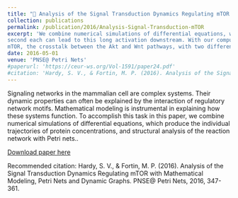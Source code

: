 ```yaml
---
title: "🧬 Analysis of the Signal Transduction Dynamics Regulating mTOR with Mathematical Modeling, Petri Nets and Dynamic Graphs"
collection: publications
permalink: /publication/2016/Analysis-Signal-Transduction-mTOR
excerpt: 'We combine numerical simulations of differential equations, which produce the individual trajectories of protein concentrations, and structural analysis of the reaction network with Petri nets. Biologists wonder how two brief calcium influxes of 1
second each can lead to this long activation downstream. With our computational approach, we explore a simple hypothesis for the response of
mTOR, the crosstalk between the Akt and Wnt pathways, with two different models.'
date: 2016-05-01
venue: 'PNSE@ Petri Nets'
#paperurl: 'https://ceur-ws.org/Vol-1591/paper24.pdf'
#citation: 'Hardy, S. V., & Fortin, M. P. (2016). Analysis of the Signal Transduction Dynamics Regulating mTOR with Mathematical Modeling, Petri Nets and Dynamic Graphs. PNSE@ Petri Nets, 2016, 347-361.'
---
```

Signaling networks in the mammalian cell are complex systems. Their dynamic properties can often be explained by the interaction
of regulatory network motifs. Mathematical modeling is instrumental in
explaining how these systems function. To accomplish this task in this
paper, we combine numerical simulations of differential equations, which
produce the individual trajectories of protein concentrations, and structural analysis of the reaction network with Petri nets..

[Download paper here](https://ceur-ws.org/Vol-1591/paper24.pdf)

Recommended citation: Hardy, S. V., & Fortin, M. P. (2016). Analysis of the Signal Transduction Dynamics Regulating mTOR with Mathematical Modeling, Petri Nets and Dynamic Graphs. PNSE@ Petri Nets, 2016, 347-361.